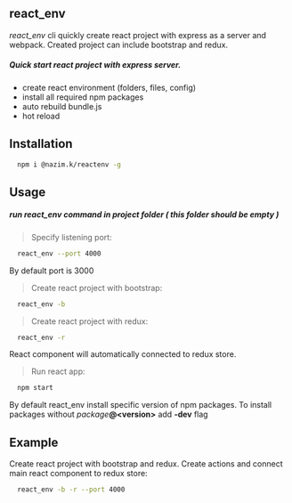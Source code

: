 react_env
---
*react_env* cli quickly create react project with express as a server and webpack. Created project can include bootstrap and redux.

##### Quick start react project with express server.
 - create react environment (folders, files, config)
 - install all required npm packages
 - auto rebuild bundle.js
 - hot reload

Installation
 ---
 ```bash
   npm i @nazim.k/reactenv -g
 ```


Usage
---
##### run react_env command in project folder ( this folder should be empty )


 >Specify listening port:<br>
```bash
  react_env --port 4000
```
By default port is 3000


>Create react project with bootstrap:<br>
```bash
  react_env -b
```


> Create react project with redux:<br>
```bash
  react_env -r
```
React component will automatically connected to redux store.


> Run react app:<br>
```bash
  npm start
```


 By default react_env install specific version of npm packages.
 To install packages without _package_**@<version\>** add __-dev__ flag


Example
---
 Create react project with bootstrap and redux.
 Create actions and connect main react
 component to redux store:
```bash
  react_env -b -r --port 4000
```
